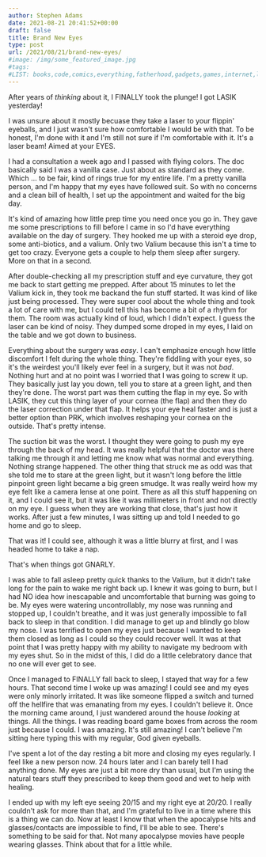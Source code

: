 ```yaml
---
author: Stephen Adams
date: 2021-08-21 20:41:52+00:00
draft: false
title: Brand New Eyes
type: post
url: /2021/08/21/brand-new-eyes/
#image: /img/some_featured_image.jpg
#tags:
#LIST: books,code,comics,everything,fatherhood,gadgets,games,internet,life,movies,music,nerd,podcasting,politics,random,science,tech,tv,video,work,writing
---
```


After years of _thinking_ about it, I FINALLY took the plunge! I got LASIK yesterday!

I was unsure about it mostly becuase they take a laser to your flippin' eyeballs, and I just wasn't sure how comfortable I would be with that. To be honest, I'm done with it and I'm still not sure if I'm comfortable with it. It's a laser beam! Aimed at your EYES.

I had a consultation a week ago and I passed with flying colors. The doc basically said I was a vanilla case. Just about as standard as they come. Which ... to be fair, kind of rings true for my entire life. I'm a pretty vanilla person, and I'm happy that my eyes have followed suit. So with no concerns and a clean bill of health, I set up the appointment and waited for the big day.

It's kind of amazing how little prep time you need once you go in. They gave me some prescriptions to fill before I came in so I'd have everything available on the day of surgery. They hooked me up with a steroid eye drop, some anti-biotics, and a valium. Only two Valium because this isn't a time to get too crazy. Everyone gets a couple to help them sleep after surgery. More on that in a second.

After double-checking all my prescription stuff and eye curvature, they got me back to start getting me prepped. After about 15 minutes to let the Valium kick in, they took me backand the fun stuff started. It was kind of like just being processed. They were super cool about the whole thing and took a lot of care with me, but I could tell this has become a bit of a rhythm for them. The room was actually kind of loud, which I didn't expect. I guess the laser can be kind of noisy. They dumped some droped in my eyes, I laid on the table and we got down to business.

Everything about the surgery was _easy_. I can't emphasize enough how little discomfort I felt during the whole thing. They're fiddling with your eyes, so it's the weirdest you'll likely ever feel in a surgery, but it was not _bad_. Nothing hurt and at no point was I worried that I was going to screw it up. They basically just lay you down, tell you to stare at a green light, and then they're done. The worst part was them cutting the flap in my eye. So with LASIK, they cut this thing layer of your cornea (the flap) and then they do the laser correction under that flap. It helps your eye heal faster and is just a better option than PRK, which involves reshaping your cornea on the outside. That's pretty intense.

The suction bit was the worst. I thought they were going to push my eye through the back of my head. It was really helpful that the doctor was there talking me through it and letting me know what was normal and everything. Nothing strange happened. The other thing that struck me as odd was that she told me to stare at the green light, but it wasn't long before the little pinpoint green light became a big green smudge. It was really weird how my eye felt like a camera lense at one point. There as all this stuff happening on it, and I could see it, but it was like it was millimeters in front and not directly on my eye. I guess when they are working that close, that's just how it works. After just a few minutes, I was sitting up and told I needed to go home and go to sleep.

That was it! I could see, although it was a little blurry at first, and I was headed home to take a nap.

That's when things got GNARLY.

I was able to fall asleep pretty quick thanks to the Valium, but it didn't take long for the pain to wake me right back up. I knew it was going to burn, but I had NO idea how inescapable and uncomfortable that burning was going to be. My eyes were watering uncontrollably, my nose was running and stopped up, I couldn't breathe, and it was just generally impossible to fall back to sleep in that condition. I did manage to get up and blindly go blow my nose. I was terrified to open my eyes just because I wanted to keep them closed as long as I could so they could recover well. It was at that point that I was pretty happy with my ability to navigate my bedroom with my eyes shut. So in the midst of this,  I did do a little celebratory dance that no one will ever get to see.

Once I managed to FINALLY fall back to sleep, I stayed that way for a few hours. That second time I woke up was amazing! I could see and my eyes were only minorly irritated. It was like someone flipped a switch and turned off the hellfire that was emanating from my eyes. I couldn't believe it. Once the morning came around, I just wandered around the house _looking_ at things. All the things. I was reading board game boxes from across the room just because I could. I was amazing. It's still amazing! I can't believe I'm sitting here typing this with my regular, God given eyeballs. 

I've spent a lot of the day resting a bit more and closing my eyes regularly. I feel like a new person now. 24 hours later and I can barely tell I had anything done. My eyes are just a bit more dry than usual, but I'm using the natural tears stuff they prescribed to keep them good and wet to help with healing. 

I ended up with my left eye seeing 20/15 and my right eye at 20/20. I really couldn't ask for more than that, and I'm grateful to live in a time where this is a thing we can do. Now at least I know that when the apocalypse hits and glasses/contacts are impossible to find, I'll be able to see. There's something to be said for that. Not many apocalypse movies have people wearing glasses. Think about that for a little while.
